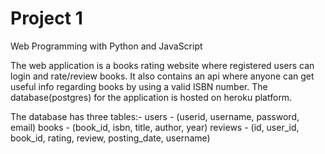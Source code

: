 # Project 1

Web Programming with Python and JavaScript

The web application is a books rating website where registered users
can login and rate/review books.
It also contains an api where anyone can get useful info regarding
books by using a valid ISBN number.
The database(postgres)  for the application is hosted on heroku platform.

The database has three tables:-
users - (userid, username, password, email)
books - (book_id, isbn, title, author, year)
reviews - (id, user_id, book_id, rating, review, posting_date, username)
